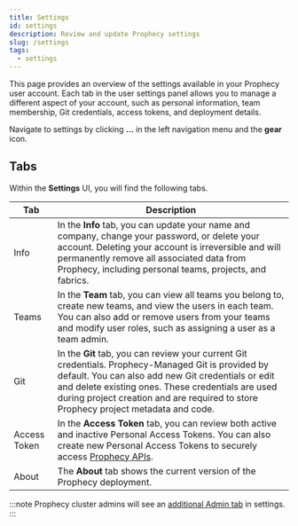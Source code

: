 ```yaml
---
title: Settings
id: settings
description: Review and update Prophecy settings
slug: /settings
tags:
  - settings
---
```


This page provides an overview of the settings available in your Prophecy user account. Each tab in the user settings panel allows you to manage a different aspect of your account, such as personal information, team membership, Git credentials, access tokens, and deployment details.

Navigate to settings by clicking **...** in the left navigation menu and the **gear** icon.

## Tabs

Within the **Settings** UI, you will find the following tabs.

| Tab          | Description                                                                                                                                                                                                                                                                                           |
| ------------ | ----------------------------------------------------------------------------------------------------------------------------------------------------------------------------------------------------------------------------------------------------------------------------------------------------- |
| Info         | In the **Info** tab, you can update your name and company, change your password, or delete your account. Deleting your account is irreversible and will permanently remove all associated data from Prophecy, including personal teams, projects, and fabrics.                                        |
| Teams        | In the **Team** tab, you can view all teams you belong to, create new teams, and view the users in each team. You can also add or remove users from your teams and modify user roles, such as assigning a user as a team admin.                                                                       |
| Git          | In the **Git** tab, you can review your current Git credentials. Prophecy-Managed Git is provided by default. You can also add new Git credentials or edit and delete existing ones. These credentials are used during project creation and are required to store Prophecy project metadata and code. |
| Access Token | In the **Access Token** tab, you can review both active and inactive Personal Access Tokens. You can also create new Personal Access Tokens to securely access [Prophecy APIs](/api).                                                                                                                 |
| About        | The **About** tab shows the current version of the Prophecy deployment.                                                                                                                                                                                                                               |

:::note
Prophecy cluster admins will see an [additional Admin tab](docs/administration/cluster-admin-settings.md) in settings.
:::
